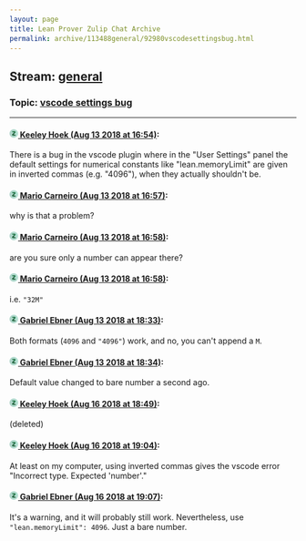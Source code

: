 ```yaml
---
layout: page
title: Lean Prover Zulip Chat Archive 
permalink: archive/113488general/92980vscodesettingsbug.html
---
```


## Stream: [general](index.html)
### Topic: [vscode settings bug](92980vscodesettingsbug.html)

---

#### [![Click to go to Zulip](../../assets/img/zulip2.png) Keeley Hoek (Aug 13 2018 at 16:54)](https://leanprover.zulipchat.com/#narrow/stream/113488-general/topic/vscode%20settings%20bug/near/132051901):
There is a bug in the vscode plugin where in the "User Settings" panel the default settings for numerical constants like "lean.memoryLimit" are given in inverted commas (e.g. "4096"), when they actually shouldn't be.

#### [![Click to go to Zulip](../../assets/img/zulip2.png) Mario Carneiro (Aug 13 2018 at 16:57)](https://leanprover.zulipchat.com/#narrow/stream/113488-general/topic/vscode%20settings%20bug/near/132052062):
why is that a problem?

#### [![Click to go to Zulip](../../assets/img/zulip2.png) Mario Carneiro (Aug 13 2018 at 16:58)](https://leanprover.zulipchat.com/#narrow/stream/113488-general/topic/vscode%20settings%20bug/near/132052114):
are you sure only a number can appear there?

#### [![Click to go to Zulip](../../assets/img/zulip2.png) Mario Carneiro (Aug 13 2018 at 16:58)](https://leanprover.zulipchat.com/#narrow/stream/113488-general/topic/vscode%20settings%20bug/near/132052152):
i.e. `"32M"`

#### [![Click to go to Zulip](../../assets/img/zulip2.png) Gabriel Ebner (Aug 13 2018 at 18:33)](https://leanprover.zulipchat.com/#narrow/stream/113488-general/topic/vscode%20settings%20bug/near/132057724):
Both formats (`4096` and `"4096"`) work, and no, you can't append a `M`.

#### [![Click to go to Zulip](../../assets/img/zulip2.png) Gabriel Ebner (Aug 13 2018 at 18:34)](https://leanprover.zulipchat.com/#narrow/stream/113488-general/topic/vscode%20settings%20bug/near/132057784):
Default value changed to bare number a second ago.

#### [![Click to go to Zulip](../../assets/img/zulip2.png) Keeley Hoek (Aug 16 2018 at 18:49)](https://leanprover.zulipchat.com/#narrow/stream/113488-general/topic/vscode%20settings%20bug/near/132251465):
(deleted)

#### [![Click to go to Zulip](../../assets/img/zulip2.png) Keeley Hoek (Aug 16 2018 at 19:04)](https://leanprover.zulipchat.com/#narrow/stream/113488-general/topic/vscode%20settings%20bug/near/132252299):
At least on my computer, using inverted commas gives the vscode error "Incorrect type. Expected 'number'."

#### [![Click to go to Zulip](../../assets/img/zulip2.png) Gabriel Ebner (Aug 16 2018 at 19:07)](https://leanprover.zulipchat.com/#narrow/stream/113488-general/topic/vscode%20settings%20bug/near/132252469):
It's a warning, and it will probably still work.  Nevertheless, use `"lean.memoryLimit": 4096`.  Just a bare number.

